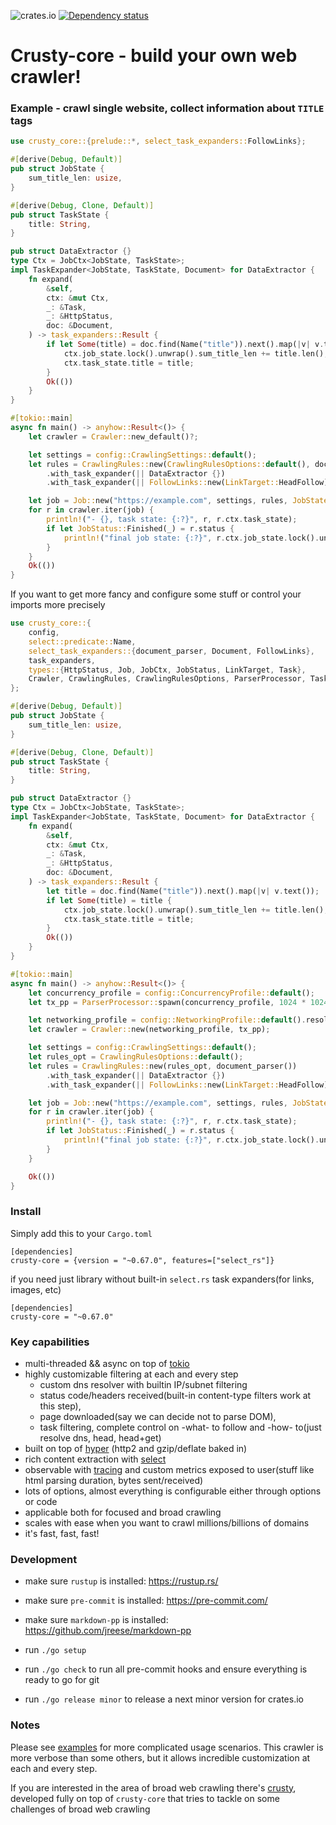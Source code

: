 ![crates.io](https://img.shields.io/crates/v/crusty-core.svg)
[![Dependency status](https://deps.rs/repo/github/let4be/crusty-core/status.svg)](https://deps.rs/repo/github/let4be/crusty-core)

# Crusty-core - build your own web crawler!

### Example - crawl single website, collect information about `TITLE` tags

```rust
use crusty_core::{prelude::*, select_task_expanders::FollowLinks};

#[derive(Debug, Default)]
pub struct JobState {
    sum_title_len: usize,
}

#[derive(Debug, Clone, Default)]
pub struct TaskState {
    title: String,
}

pub struct DataExtractor {}
type Ctx = JobCtx<JobState, TaskState>;
impl TaskExpander<JobState, TaskState, Document> for DataExtractor {
    fn expand(
        &self,
        ctx: &mut Ctx,
        _: &Task,
        _: &HttpStatus,
        doc: &Document,
    ) -> task_expanders::Result {
        if let Some(title) = doc.find(Name("title")).next().map(|v| v.text()) {
            ctx.job_state.lock().unwrap().sum_title_len += title.len();
            ctx.task_state.title = title;
        }
        Ok(())
    }
}

#[tokio::main]
async fn main() -> anyhow::Result<()> {
    let crawler = Crawler::new_default()?;

    let settings = config::CrawlingSettings::default();
    let rules = CrawlingRules::new(CrawlingRulesOptions::default(), document_parser())
        .with_task_expander(|| DataExtractor {})
        .with_task_expander(|| FollowLinks::new(LinkTarget::HeadFollow));

    let job = Job::new("https://example.com", settings, rules, JobState::default())?;
    for r in crawler.iter(job) {
        println!("- {}, task state: {:?}", r, r.ctx.task_state);
        if let JobStatus::Finished(_) = r.status {
            println!("final job state: {:?}", r.ctx.job_state.lock().unwrap());
        }
    }
    Ok(())
}

```

If you want to get more fancy and configure some stuff or control your imports more precisely

```rust
use crusty_core::{
    config,
    select::predicate::Name,
    select_task_expanders::{document_parser, Document, FollowLinks},
    task_expanders,
    types::{HttpStatus, Job, JobCtx, JobStatus, LinkTarget, Task},
    Crawler, CrawlingRules, CrawlingRulesOptions, ParserProcessor, TaskExpander,
};

#[derive(Debug, Default)]
pub struct JobState {
    sum_title_len: usize,
}

#[derive(Debug, Clone, Default)]
pub struct TaskState {
    title: String,
}

pub struct DataExtractor {}
type Ctx = JobCtx<JobState, TaskState>;
impl TaskExpander<JobState, TaskState, Document> for DataExtractor {
    fn expand(
        &self,
        ctx: &mut Ctx,
        _: &Task,
        _: &HttpStatus,
        doc: &Document,
    ) -> task_expanders::Result {
        let title = doc.find(Name("title")).next().map(|v| v.text());
        if let Some(title) = title {
            ctx.job_state.lock().unwrap().sum_title_len += title.len();
            ctx.task_state.title = title;
        }
        Ok(())
    }
}

#[tokio::main]
async fn main() -> anyhow::Result<()> {
    let concurrency_profile = config::ConcurrencyProfile::default();
    let tx_pp = ParserProcessor::spawn(concurrency_profile, 1024 * 1024 * 32);

    let networking_profile = config::NetworkingProfile::default().resolve()?;
    let crawler = Crawler::new(networking_profile, tx_pp);

    let settings = config::CrawlingSettings::default();
    let rules_opt = CrawlingRulesOptions::default();
    let rules = CrawlingRules::new(rules_opt, document_parser())
        .with_task_expander(|| DataExtractor {})
        .with_task_expander(|| FollowLinks::new(LinkTarget::HeadFollow));

    let job = Job::new("https://example.com", settings, rules, JobState::default())?;
    for r in crawler.iter(job) {
        println!("- {}, task state: {:?}", r, r.ctx.task_state);
        if let JobStatus::Finished(_) = r.status {
            println!("final job state: {:?}", r.ctx.job_state.lock().unwrap());
        }
    }

    Ok(())
}

```

### Install

Simply add this to your `Cargo.toml`
```
[dependencies]
crusty-core = {version = "~0.67.0", features=["select_rs"]}
```

if you need just library without built-in `select.rs` task expanders(for links, images, etc)
```
[dependencies]
crusty-core = "~0.67.0"
```

### Key capabilities

- multi-threaded && async on top of [tokio](https://github.com/tokio-rs/tokio)
- highly customizable filtering at each and every step
    - custom dns resolver with builtin IP/subnet filtering
    - status code/headers received(built-in content-type filters work at this step),
    - page downloaded(say we can decide not to parse DOM),
    - task filtering, complete control on -what- to follow and -how- to(just resolve dns, head, head+get)
- built on top of [hyper](https://github.com/hyperium/hyper) (http2 and gzip/deflate baked in)
- rich content extraction with [select](https://github.com/utkarshkukreti/select.rs)
- observable with [tracing](https://github.com/tokio-rs/tracing) and custom metrics exposed to user(stuff like html parsing duration, bytes sent/received)
- lots of options, almost everything is configurable either through options or code
- applicable both for focused and broad crawling
- scales with ease when you want to crawl millions/billions of domains
- it's fast, fast, fast!

### Development

- make sure `rustup` is installed: https://rustup.rs/

- make sure `pre-commit` is installed: https://pre-commit.com/

- make sure `markdown-pp` is installed: https://github.com/jreese/markdown-pp

- run `./go setup`

- run `./go check` to run all pre-commit hooks and ensure everything is ready to go for git

- run `./go release minor` to release a next minor version for crates.io

### Notes

Please see [examples](examples) for more complicated usage scenarios.
This crawler is more verbose than some others, but it allows incredible customization at each and every step.

If you are interested in the area of broad web crawling there's [crusty](https://github.com/let4be/crusty), developed fully on top of `crusty-core` that tries to tackle on some challenges of broad web crawling
